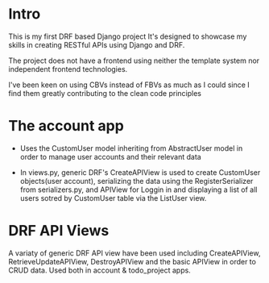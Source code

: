# Intro
This is my first DRF based Django project It's designed to showcase my skills in creating RESTful APIs using Django and DRF.

The project does not have a frontend using neither the template system nor independent frontend technologies. 

I've been keen on using CBVs instead of FBVs as much as I could since I find them greatly contributing to the clean code principles


# The account app 
- Uses the CustomUser model inheriting from AbstractUser model in order to manage user accounts and their relevant data
  
- In views.py, generic DRF's CreateAPIView is used to create CustomUser objects(user account), serializing the data using the RegisterSerializer from serializers.py,
and APIView for Loggin in and displaying a list of all users sotred by CustomUser table via the ListUser view.



# DRF API Views
A variaty of generic DRF API view have been used including CreateAPIView, RetrieveUpdateAPIView, DestroyAPIView and the basic APIView in order to CRUD data. Used
both in account & todo_project apps.

